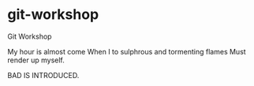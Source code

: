 git-workshop
============

Git Workshop

My hour is almost come
When I to sulphrous and tormenting flames
Must render up myself.






BAD IS INTRODUCED.